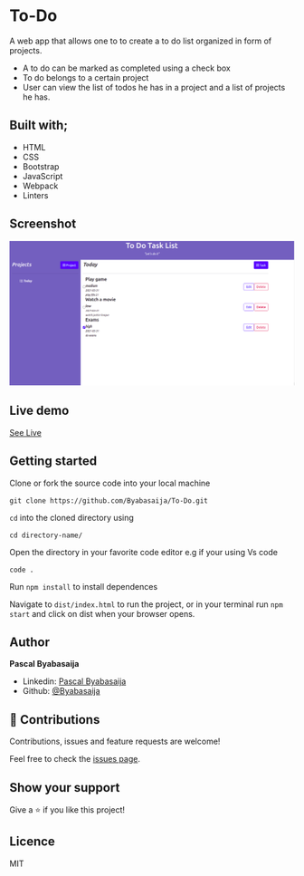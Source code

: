 # To-Do
A web app that allows one to to create a to do list organized in form of projects.
- A to do can be marked as completed using a check box
- To do belongs to a certain project
- User can view the list of todos he has in a project and a list of projects he has.


## Built with;
- HTML 
- CSS
- Bootstrap
- JavaScript
- Webpack
- Linters

## Screenshot
![screenshot](./assets/img/shot1.png)
## Live demo 

[See Live](http://pascalbyabasaija.me/To-Do/dist/index.html)

## Getting started

Clone or fork the source code into your local machine
```
git clone https://github.com/Byabasaija/To-Do.git
```
```cd``` into the cloned directory using
```
cd directory-name/
```

Open the directory in your favorite code editor e.g if your using Vs code
```
code .
```

Run ``` npm install ``` to install dependences

Navigate to  ``` dist/index.html ``` to run the project, or in your terminal run ``` npm start ``` and click on dist when your browser opens.


## Author
**Pascal Byabasaija**
- Linkedin: [Pascal Byabasaija](https://www.linkedin.com/in/pascal-byabasaija/)
- Github: [@Byabasaija](https://github.com/Byabasaija)

## 🤝 Contributions

Contributions, issues and feature requests are welcome!

Feel free to check the [issues page](issues/).


## Show your support

Give a ⭐️ if you like this project!

## Licence
MIT